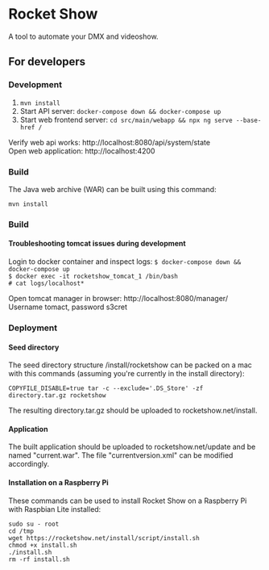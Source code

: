 # Rocket Show
A tool to automate your DMX and videoshow.

## For developers
### Development

1. `mvn install`
2. Start API server: `docker-compose down && docker-compose up`
3. Start web frontend server: `cd src/main/webapp && npx ng serve --base-href /`

Verify web api works: http://localhost:8080/api/system/state \
Open web application: http://localhost:4200

### Build
The Java web archive (WAR) can be built using this command:
```shell
mvn install
```

### Build
#### Troubleshooting tomcat issues during development
Login to docker container and inspect logs:
`$ docker-compose down && docker-compose up` \
`$ docker exec -it rocketshow_tomcat_1 /bin/bash` \
`# cat logs/localhost*` 

Open tomcat manager in browser: http://localhost:8080/manager/ \
Username tomact, password s3cret

### Deployment
#### Seed directory
The seed directory structure /install/rocketshow can be packed on a mac with this commands (assuming you're currently in the install directory):
```shell
COPYFILE_DISABLE=true tar -c --exclude='.DS_Store' -zf directory.tar.gz rocketshow
```

The resulting directory.tar.gz should be uploaded to rocketshow.net/install.

#### Application
The built application should be uploaded to rocketshow.net/update and be named "current.war". The file "currentversion.xml" can be modified accordingly.

#### Installation on a Raspberry Pi
These commands can be used to install Rocket Show on a Raspberry Pi with Raspbian Lite installed:
```shell
sudo su - root
cd /tmp
wget https://rocketshow.net/install/script/install.sh
chmod +x install.sh
./install.sh
rm -rf install.sh
```